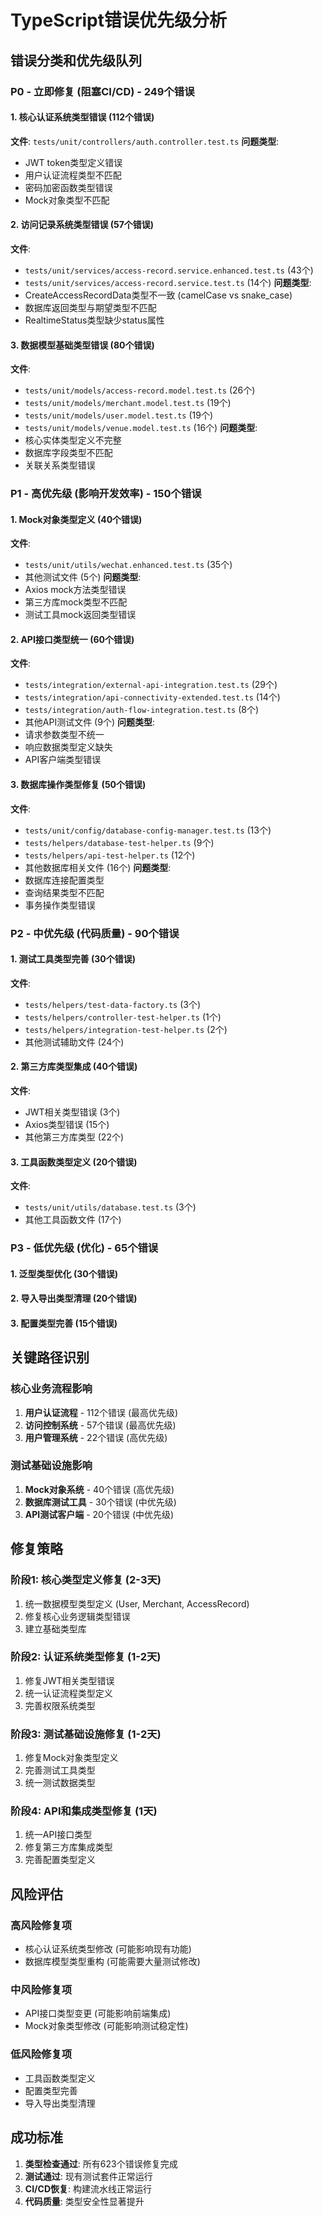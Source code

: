 # TypeScript错误优先级分析

## 错误分类和优先级队列

### P0 - 立即修复 (阻塞CI/CD) - 249个错误

#### 1. 核心认证系统类型错误 (112个错误)
**文件**: `tests/unit/controllers/auth.controller.test.ts`
**问题类型**:
- JWT token类型定义错误
- 用户认证流程类型不匹配
- 密码加密函数类型错误
- Mock对象类型不匹配

#### 2. 访问记录系统类型错误 (57个错误)
**文件**: 
- `tests/unit/services/access-record.service.enhanced.test.ts` (43个)
- `tests/unit/services/access-record.service.test.ts` (14个)
**问题类型**:
- CreateAccessRecordData类型不一致 (camelCase vs snake_case)
- 数据库返回类型与期望类型不匹配
- RealtimeStatus类型缺少status属性

#### 3. 数据模型基础类型错误 (80个错误)
**文件**: 
- `tests/unit/models/access-record.model.test.ts` (26个)
- `tests/unit/models/merchant.model.test.ts` (19个)
- `tests/unit/models/user.model.test.ts` (19个)
- `tests/unit/models/venue.model.test.ts` (16个)
**问题类型**:
- 核心实体类型定义不完整
- 数据库字段类型不匹配
- 关联关系类型错误

### P1 - 高优先级 (影响开发效率) - 150个错误

#### 1. Mock对象类型定义 (40个错误)
**文件**: 
- `tests/unit/utils/wechat.enhanced.test.ts` (35个)
- 其他测试文件 (5个)
**问题类型**:
- Axios mock方法类型错误
- 第三方库mock类型不匹配
- 测试工具mock返回类型错误

#### 2. API接口类型统一 (60个错误)
**文件**: 
- `tests/integration/external-api-integration.test.ts` (29个)
- `tests/integration/api-connectivity-extended.test.ts` (14个)
- `tests/integration/auth-flow-integration.test.ts` (8个)
- 其他API测试文件 (9个)
**问题类型**:
- 请求参数类型不统一
- 响应数据类型定义缺失
- API客户端类型错误

#### 3. 数据库操作类型修复 (50个错误)
**文件**: 
- `tests/unit/config/database-config-manager.test.ts` (13个)
- `tests/helpers/database-test-helper.ts` (9个)
- `tests/helpers/api-test-helper.ts` (12个)
- 其他数据库相关文件 (16个)
**问题类型**:
- 数据库连接配置类型
- 查询结果类型不匹配
- 事务操作类型错误

### P2 - 中优先级 (代码质量) - 90个错误

#### 1. 测试工具类型完善 (30个错误)
**文件**: 
- `tests/helpers/test-data-factory.ts` (3个)
- `tests/helpers/controller-test-helper.ts` (1个)
- `tests/helpers/integration-test-helper.ts` (2个)
- 其他测试辅助文件 (24个)

#### 2. 第三方库类型集成 (40个错误)
**文件**: 
- JWT相关类型错误 (3个)
- Axios类型错误 (15个)
- 其他第三方库类型 (22个)

#### 3. 工具函数类型定义 (20个错误)
**文件**: 
- `tests/unit/utils/database.test.ts` (3个)
- 其他工具函数文件 (17个)

### P3 - 低优先级 (优化) - 65个错误

#### 1. 泛型类型优化 (30个错误)
#### 2. 导入导出类型清理 (20个错误)
#### 3. 配置类型完善 (15个错误)

## 关键路径识别

### 核心业务流程影响
1. **用户认证流程** - 112个错误 (最高优先级)
2. **访问控制系统** - 57个错误 (最高优先级)
3. **用户管理系统** - 22个错误 (高优先级)

### 测试基础设施影响
1. **Mock对象系统** - 40个错误 (高优先级)
2. **数据库测试工具** - 30个错误 (中优先级)
3. **API测试客户端** - 20个错误 (中优先级)

## 修复策略

### 阶段1: 核心类型定义修复 (2-3天)
1. 统一数据模型类型定义 (User, Merchant, AccessRecord)
2. 修复核心业务逻辑类型错误
3. 建立基础类型库

### 阶段2: 认证系统类型修复 (1-2天)
1. 修复JWT相关类型错误
2. 统一认证流程类型定义
3. 完善权限系统类型

### 阶段3: 测试基础设施修复 (1-2天)
1. 修复Mock对象类型定义
2. 完善测试工具类型
3. 统一测试数据类型

### 阶段4: API和集成类型修复 (1天)
1. 统一API接口类型
2. 修复第三方库集成类型
3. 完善配置类型定义

## 风险评估

### 高风险修复项
- 核心认证系统类型修改 (可能影响现有功能)
- 数据库模型类型重构 (可能需要大量测试修改)

### 中风险修复项
- API接口类型变更 (可能影响前端集成)
- Mock对象类型修改 (可能影响测试稳定性)

### 低风险修复项
- 工具函数类型定义
- 配置类型完善
- 导入导出类型清理

## 成功标准

1. **类型检查通过**: 所有623个错误修复完成
2. **测试通过**: 现有测试套件正常运行
3. **CI/CD恢复**: 构建流水线正常运行
4. **代码质量**: 类型安全性显著提升